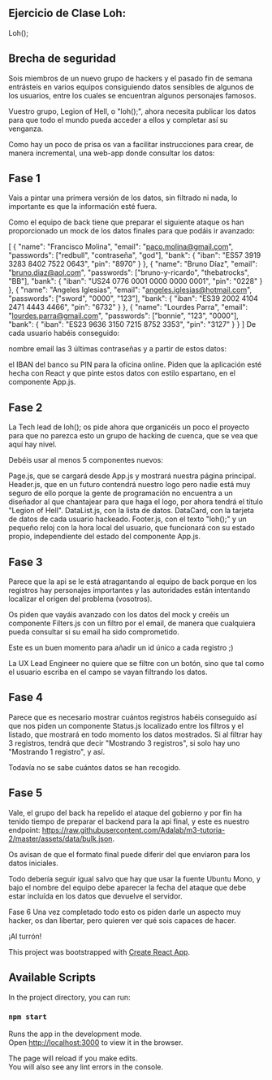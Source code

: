 ## Ejercicio de Clase Loh: 

Loh();

## Brecha de seguridad

Sois miembros de un nuevo grupo de hackers y el pasado fin de semana entrásteis en varios equipos consiguiendo datos sensibles de algunos de los usuarios, entre los cuales se encuentran algunos personajes famosos.

Vuestro grupo, Legion of Hell, o "loh();", ahora necesita publicar los datos para que todo el mundo pueda acceder a ellos y completar así su venganza.

Como hay un poco de prisa os van a facilitar instrucciones para crear, de manera incremental, una web-app donde consultar los datos:

## Fase 1
Vais a pintar una primera versión de los datos, sin filtrado ni nada, lo importante es que la información esté fuera.

Como el equipo de back tiene que preparar el siguiente ataque os han proporcionado un mock de los datos finales para que podáis ir avanzado:

[
  {
    "name": "Francisco Molina",
    "email": "paco.molina@gmail.com",
    "passwords": ["redbull", "contraseña", "god"],
    "bank": {
      "iban": "ES57 3919 3283 8402 7522 0643",
      "pin": "8970"
    }
  },
  {
    "name": "Bruno Díaz",
    "email": "bruno.diaz@aol.com",
    "passwords": ["bruno-y-ricardo", "thebatrocks", "BB"],
    "bank": {
      "iban": "US24 0776 0001 0000 0000 0001",
      "pin": "0228"
    }
  },
  {
    "name": "Angeles Iglesias",
    "email": "angeles.iglesias@hotmail.com",
    "passwords": ["sword", "0000", "123"],
    "bank": {
      "iban": "ES39 2002 4104 2471 4443 4466",
      "pin": "6732"
    }
  },
  {
    "name": "Lourdes Parra",
    "email": "lourdes.parra@gmail.com",
    "passwords": ["bonnie", "123", "0000"],
    "bank": {
      "iban": "ES23 9636 3150 7215 8752 3353",
      "pin": "3127"
    }
  }
]
De cada usuario habéis conseguido:

nombre
email
las 3 últimas contraseñas
y a partir de estos datos:

el IBAN del banco
su PIN para la oficina online.
Piden que la aplicación esté hecha con React y que pinte estos datos con estilo espartano, en el componente App.js.

## Fase 2
La Tech lead de loh(); os pide ahora que organicéis un poco el proyecto para que no parezca esto un grupo de hacking de cuenca, que se vea que aquí hay nivel.

Debéis usar al menos 5 componentes nuevos:

Page.js, que se cargará desde App.js y mostrará nuestra página principal.
Header.js, que en un futuro contendrá nuestro logo pero nadie está muy seguro de ello porque la gente de programación no encuentra a un diseñador al que chantajear para que haga el logo, por ahora tendrá el título "Legion of Hell".
DataList.js, con la lista de datos.
DataCard, con la tarjeta de datos de cada usuario hackeado.
Footer.js, con el texto "loh();" y un pequeño reloj con la hora local del usuario, que funcionará con su estado propio, independiente del estado del componente App.js.

## Fase 3
Parece que la api se le está atragantando al equipo de back porque en los registros hay personajes importantes y las autoridades están intentando localizar el origen del problema (vosotros).

Os piden que vayáis avanzado con los datos del mock y creéis un componente Filters.js con un filtro por el email, de manera que cualquiera pueda consultar si su email ha sido comprometido.

Este es un buen momento para añadir un id único a cada registro ;)

La UX Lead Engineer no quiere que se filtre con un botón, sino que tal como el usuario escriba en el campo se vayan filtrando los datos.

## Fase 4
Parece que es necesario mostrar cuántos registros habéis conseguido así que nos piden un componente Status.js localizado entre los filtros y el listado, que mostrará en todo momento los datos mostrados. Si al filtrar hay 3 registros, tendrá que decir "Mostrando 3 registros", si solo hay uno "Mostrando 1 registro", y así.

Todavía no se sabe cuántos datos se han recogido.

## Fase 5
Vale, el grupo del back ha repelido el ataque del gobierno y por fin ha tenido tiempo de preparar el backend para la api final, y este es nuestro endpoint: https://raw.githubusercontent.com/Adalab/m3-tutoria-2/master/assets/data/bulk.json.

Os avisan de que el formato final puede diferir del que enviaron para los datos iniciales.

Todo debería seguir igual salvo que hay que usar la fuente Ubuntu Mono, y bajo el nombre del equipo debe aparecer la fecha del ataque que debe estar incluída en los datos que devuelve el servidor.

Fase 6
Una vez completado todo esto os piden darle un aspecto muy hacker, os dan libertar, pero quieren ver qué sois capaces de hacer.

¡Al turrón!


This project was bootstrapped with [Create React App](https://github.com/facebook/create-react-app).

## Available Scripts

In the project directory, you can run:

### `npm start`

Runs the app in the development mode.<br>
Open [http://localhost:3000](http://localhost:3000) to view it in the browser.

The page will reload if you make edits.<br>
You will also see any lint errors in the console.


